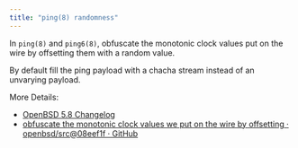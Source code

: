 ```yaml
---
title: "ping(8) randomness"
---
```


In `ping(8)` and `ping6(8)`, obfuscate the monotonic clock values put on the wire
by offsetting them with a random value.

By default fill the ping payload with a chacha stream instead of an unvarying
payload.

More Details:

* [OpenBSD 5.8 Changelog](https://www.openbsd.org/plus58.html)
* [obfuscate the monotonic clock values we put on the wire by offsetting · openbsd/src@08eef1f · GitHub](https://github.com/openbsd/src/commit/08eef1f27acac7f50229bbf7e098d60a720e9b86#diff-ae88590b6e798b8577758800d3fce759)
